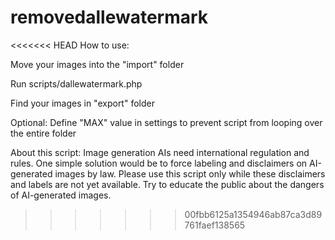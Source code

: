 # removedallewatermark

<<<<<<< HEAD
How to use:

Move your images into the "import" folder

Run scripts/dallewatermark.php

Find your images in "export" folder

Optional: Define "MAX" value in settings to prevent script from looping over the entire folder


About this script:
Image generation AIs need international regulation and rules. 
One simple solution would be to force labeling and disclaimers on AI-generated images by law.
Please use this script only while these disclaimers and labels are not yet available.
Try to educate the public about the dangers of AI-generated images.

>>>>>>> 00fbb6125a1354946ab87ca3d89761faef138565
